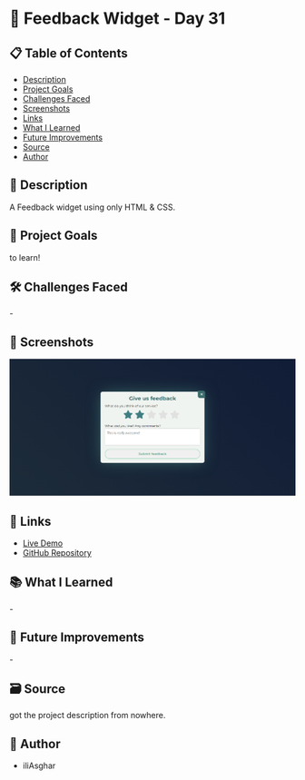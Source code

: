 # 🚀 Feedback Widget - Day 31

## 📋 Table of Contents

- [Description](#📖-description)
- [Project Goals](#🎯-project-goals)
- [Challenges Faced](#🛠-challenges-faced)
- [Screenshots](#📸-screenshots)
- [Links](#🔗-links)
- [What I Learned](#📚-what-i-learned)
- [Future Improvements](#🚀-future-improvements)
- [Source](#🗃️-source)
- [Author](#👤-author)

## 📖 Description

A Feedback widget using only HTML & CSS.

## 🎯 Project Goals

to learn!

## 🛠 Challenges Faced

\-

## 📸 Screenshots

![screenshot](<../../project screenshots/31.png>)

## 🔗 Links

- [Live Demo](https://iliasghar.github.io/100-Days--100--Frontend--Challanges/projects/031-%20Feedback%20Widget/)
- [GitHub Repository](https://github.com/iliAsghar/100-Days--100--Frontend--Challanges/tree/main/projects/031-%20Feedback%20Widget)

## 📚 What I Learned

\-

## 🚀 Future Improvements

\-

## 🗃️ Source

got the project description from nowhere.

## 👤 Author

- iliAsghar